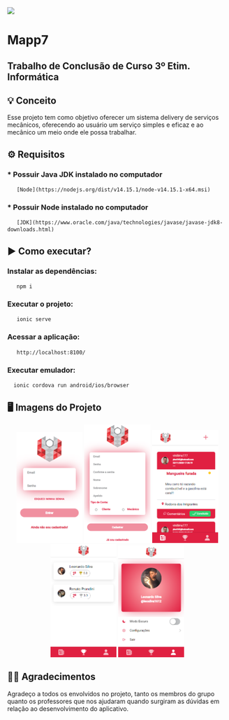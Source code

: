 <img width="auto" src="https://lh3.googleusercontent.com/Dzh_HY9RSJ_orW8eFvTHj85kTz1jBa1UrreTcfEa3FD26oolSRG4U_mrbs2lFTJMEnpFiXDfH_LOJIraajkdObbCb-QpJlQrD5A1kVt4S6vX0QpBK3c0D2l8bkYuzE0-iUuB-EyxoQPj3cdCcbbKuPxEtfkaD3d9KTU3BmaZtyNCZ7NLWjbTX6JCE-6gSTV6ueglrzVuE1tgQy2TiZYLhQP0Rj78g0d7LYJI6dohCm_PJYqOQWXlOSQ-lHyxyAziHkl3woap5wxsUdM-MHC7t2BqSVtboF84IAsNNbYAQ_hsfsQnjAkRu88HduxWLiTvY7cs-C8DSGNxGGskjKj0MLqwCiADAroSQhxKRAMs_YM5e1cTZWj_qktnQ_CsLwuCz5dm_AyreWaqWFFBO5g47VhhIThUEPXTMN7lDnIRRR2gKxw6LSfRfTHBQRXjKHbKiVmOzwXWwz62C83f9hS2-QQZO80Qzj0kYaiGMNtpL5FW1dG2kI-kw3Ct3yHDHLVixzNp8_wrzegCRsQJc1HGh7S61Awwh3pql62bXomN56W1wmy-NDmXSsDQw_ir-U7_ig0lmgnjhDzjEiuPDRleS-n-zS3Y9-qu-M9L4qAneoOsHzPcGOmBj0x12AxDIX4psyr_iVbaynOAHhK7mYt_wgo_ri7vdFvu9_j2NuANhj_b_4f3CbmBO4IEQxWaG10=w1325-h486-no?authuser=0">

# Mapp7
## Trabalho de Conclusão de Curso 3º Etim. Informática

## 💡 Conceito
 Esse projeto tem como objetivo oferecer um sistema delivery de serviços mecânicos, 
 oferecendo ao usuário um serviço simples e eficaz e ao mecânico um meio onde ele possa
 trabalhar.

## ⚙️ Requisitos
 ###  * Possuir Java JDK instalado no computador
       [Node](https://nodejs.org/dist/v14.15.1/node-v14.15.1-x64.msi)
 ###  * Possuir Node instalado no computador
       [JDK](https://www.oracle.com/java/technologies/javase/javase-jdk8-downloads.html)

## ▶️ Como executar?
 ###  Instalar as dependências:
       npm i
      
 ###  Executar o projeto:
       ionic serve
      
 ###  Acessar a aplicação:
       http://localhost:8100/
      
 ###  Executar emulador:
      ionic cordova run android/ios/browser
  
## 🖥 Imagens do Projeto

<p align="center">
  <img alt="Screen" src="https://github.com/leonardo16silva12/mapp7App/blob/main/src/assets/login.png" width="30%" height="30%">
  <img alt="Screen" src="https://github.com/leonardo16silva12/mapp7App/blob/main/src/assets/register.png" width="30%" height="30%">
  <img alt="Screen" src="https://github.com/leonardo16silva12/mapp7App/blob/main/src/assets/tab1.png" width="30%" height="30%">
  <img alt="Screen" src="https://github.com/leonardo16silva12/mapp7App/blob/main/src/assets/tab2.png" width="30%" height="30%">
   <img alt="Screen" src="https://github.com/leonardo16silva12/mapp7App/blob/main/src/assets/tab3.png" width="30%" height="30%">
</p>

## 👏🏻 Agradecimentos
  Agradeço a todos os envolvidos no projeto, tanto os membros do grupo quanto os professores
  que nos ajudaram quando surgiram as dúvidas em relação ao desenvolvimento do aplicativo.

